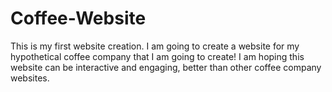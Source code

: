 # Coffee-Website
This is my first website creation. I am going to create a website for my hypothetical coffee company that I am going to create! I am hoping this website can be interactive and engaging, better than other coffee company websites. 
